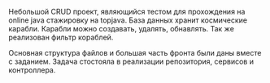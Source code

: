 Небольшой CRUD проект, являющийся тестом для прохождения на online java стажировку на topjava.
База данных хранит космические карабли. Карабли можно создавать, удалять, обнавлять. Так же реализован фильтр кораблей.

Основная структура файлов и большая часть фронта были даны вместе с заданием.
Задача стостояла в реализации репозитория, сервисов и контроллера.
